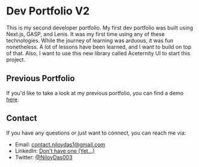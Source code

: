 # Dev Portfolio V2

This is my second developer portfolio. My first dev portfolio was built using Next.js, GASP, and Lenis. It was my first time using any of these technologies. While the journey of learning was arduous, it was fun nonetheless. A lot of lessons have been learned, and I want to build on top of that. Also, I want to use this new library called Aceternity UI to start this project.

## Previous Portfolio

If you'd like to take a look at my previous portfolio, you can find a demo [here](https://developer-portfolio-v1.vercel.app).


## Contact

If you have any questions or just want to connect, you can reach me via:

- Email: contact.niloydas1@gmail.com
- LinkedIn: [Don't have one (Yet...)](https://tenor.com/xNx8.gif)
- Twitter: [@NiloyDas003](https://twitter.com/NiloyDas003)

